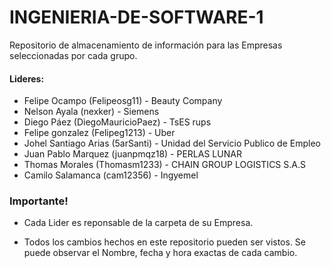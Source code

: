 # INGENIERIA-DE-SOFTWARE-1
Repositorio de almacenamiento de información para las Empresas seleccionadas por cada grupo.

#### Lideres:

 - Felipe Ocampo (Felipeosg11) - Beauty Company
 - Nelson Ayala (nexker) - Siemens
 - Diego Páez (DiegoMauricioPaez) - TsES rups
 - Felipe gonzalez (Felipeg1213) - Uber 
 - Johel Santiago Arias (5arSanti) - Unidad del Servicio Publico de Empleo 
 - Juan Pablo Marquez (juanpmqz18) - PERLAS LUNAR
 - Thomas Morales (Thomasm1233) - CHAIN GROUP LOGISTICS S.A.S
 - Camilo Salamanca (cam12356) - Ingyemel
 
### Importante!
- Cada Lider es reponsable de la carpeta de su Empresa.

- Todos los cambios hechos en este repositorio pueden ser vistos. Se puede observar el Nombre, fecha y hora exactas de cada cambio.
